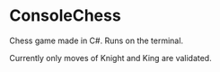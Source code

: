 # ConsoleChess
Chess game made in C#. Runs on the terminal.

Currently only moves of Knight and King are validated.
